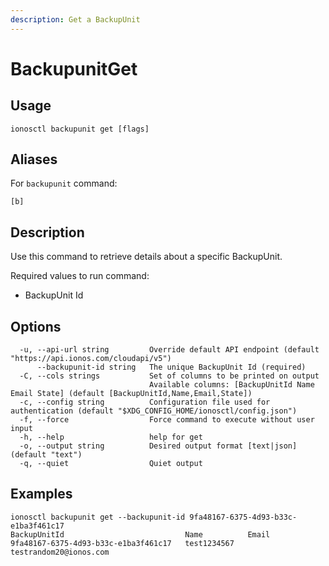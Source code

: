 ```yaml
---
description: Get a BackupUnit
---
```


# BackupunitGet

## Usage

```text
ionosctl backupunit get [flags]
```

## Aliases

For `backupunit` command:
```text
[b]
```

## Description

Use this command to retrieve details about a specific BackupUnit.

Required values to run command:

* BackupUnit Id

## Options

```text
  -u, --api-url string         Override default API endpoint (default "https://api.ionos.com/cloudapi/v5")
      --backupunit-id string   The unique BackupUnit Id (required)
  -C, --cols strings           Set of columns to be printed on output 
                               Available columns: [BackupUnitId Name Email State] (default [BackupUnitId,Name,Email,State])
  -c, --config string          Configuration file used for authentication (default "$XDG_CONFIG_HOME/ionosctl/config.json")
  -f, --force                  Force command to execute without user input
  -h, --help                   help for get
  -o, --output string          Desired output format [text|json] (default "text")
  -q, --quiet                  Quiet output
```

## Examples

```text
ionosctl backupunit get --backupunit-id 9fa48167-6375-4d93-b33c-e1ba3f461c17 
BackupUnitId                           Name          Email
9fa48167-6375-4d93-b33c-e1ba3f461c17   test1234567   testrandom20@ionos.com
```

